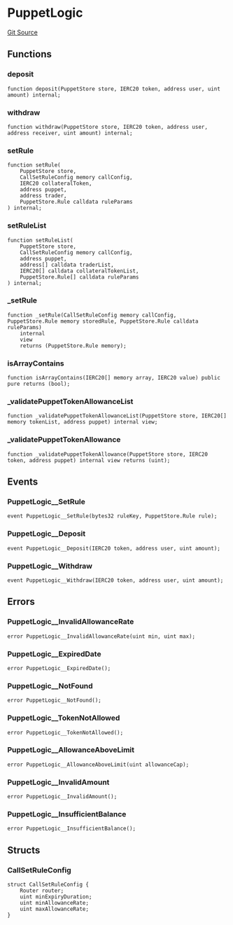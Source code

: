 # PuppetLogic
[Git Source](https://github.com/GMX-Blueberry-Club/puppet-contracts/blob/86f5edc5c43c92874fd3cadff78422e25e3cc674/src/puppet/logic/PuppetLogic.sol)


## Functions
### deposit


```solidity
function deposit(PuppetStore store, IERC20 token, address user, uint amount) internal;
```

### withdraw


```solidity
function withdraw(PuppetStore store, IERC20 token, address user, address receiver, uint amount) internal;
```

### setRule


```solidity
function setRule(
    PuppetStore store,
    CallSetRuleConfig memory callConfig,
    IERC20 collateralToken,
    address puppet,
    address trader,
    PuppetStore.Rule calldata ruleParams
) internal;
```

### setRuleList


```solidity
function setRuleList(
    PuppetStore store,
    CallSetRuleConfig memory callConfig,
    address puppet,
    address[] calldata traderList,
    IERC20[] calldata collateralTokenList,
    PuppetStore.Rule[] calldata ruleParams
) internal;
```

### _setRule


```solidity
function _setRule(CallSetRuleConfig memory callConfig, PuppetStore.Rule memory storedRule, PuppetStore.Rule calldata ruleParams)
    internal
    view
    returns (PuppetStore.Rule memory);
```

### isArrayContains


```solidity
function isArrayContains(IERC20[] memory array, IERC20 value) public pure returns (bool);
```

### _validatePuppetTokenAllowanceList


```solidity
function _validatePuppetTokenAllowanceList(PuppetStore store, IERC20[] memory tokenList, address puppet) internal view;
```

### _validatePuppetTokenAllowance


```solidity
function _validatePuppetTokenAllowance(PuppetStore store, IERC20 token, address puppet) internal view returns (uint);
```

## Events
### PuppetLogic__SetRule

```solidity
event PuppetLogic__SetRule(bytes32 ruleKey, PuppetStore.Rule rule);
```

### PuppetLogic__Deposit

```solidity
event PuppetLogic__Deposit(IERC20 token, address user, uint amount);
```

### PuppetLogic__Withdraw

```solidity
event PuppetLogic__Withdraw(IERC20 token, address user, uint amount);
```

## Errors
### PuppetLogic__InvalidAllowanceRate

```solidity
error PuppetLogic__InvalidAllowanceRate(uint min, uint max);
```

### PuppetLogic__ExpiredDate

```solidity
error PuppetLogic__ExpiredDate();
```

### PuppetLogic__NotFound

```solidity
error PuppetLogic__NotFound();
```

### PuppetLogic__TokenNotAllowed

```solidity
error PuppetLogic__TokenNotAllowed();
```

### PuppetLogic__AllowanceAboveLimit

```solidity
error PuppetLogic__AllowanceAboveLimit(uint allowanceCap);
```

### PuppetLogic__InvalidAmount

```solidity
error PuppetLogic__InvalidAmount();
```

### PuppetLogic__InsufficientBalance

```solidity
error PuppetLogic__InsufficientBalance();
```

## Structs
### CallSetRuleConfig

```solidity
struct CallSetRuleConfig {
    Router router;
    uint minExpiryDuration;
    uint minAllowanceRate;
    uint maxAllowanceRate;
}
```

